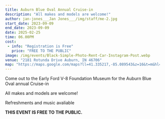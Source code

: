 ```yaml
---
title: Auburn Blue Oval Annual Cruise-in
description: "All makes and models are welcome!"
author: jan-jones___Jan Jones___/img/staff/me-2.jpg
start_date: 2023-09-09
end_date: 2023-09-09
date: 2025-02-25
time: 06.00PM
cost: 
 - info: "Registration is Free"
   price: "FREE TO THE PUBLIC"
image: /img/events/Black-Simple-Photo-Rent-Car-Instagram-Post.webp
venue: "2181 Rotunda Drive Auburn, IN 46706"
map: "https://maps.google.com/maps?ll=41.335217,-85.089543&z=16&t=m&hl=en&gl=US&mapclient=embed&cid=15278397035761174731"
---
```

Come out to the Early Ford V-8 Foundation Museum for the Auburn Blue Oval annual Cruise-in

All makes and models are welcome!

Refreshments and music avaliable

**THIS EVENT IS FREE TO THE PUBLIC.**
